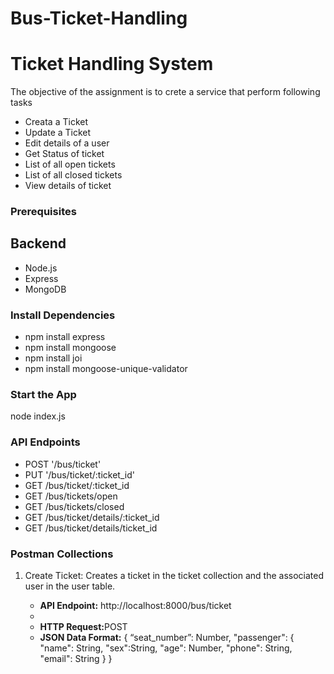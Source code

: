 # Bus-Ticket-Handling
<h1>Ticket Handling System</h1>
<p>The objective of the assignment is to crete a service that perform following tasks</p>
<ul>
<li>Creata a Ticket</li>
<li>Update a Ticket</li>
<li>Edit details of a user</li>
<li> Get Status of ticket</li>
<li>List of all open tickets</li>
<li>List of all closed tickets</li>
<li>View details of ticket</li>

</ul>

<h3>Prerequisites</h3>
<h2>Backend</h2>
<ul>
<li> Node.js</li>
<li>Express</li>
<li> MongoDB</li>

</ul>

<h3> Install Dependencies</h3>
<ul>
<li> npm install express</li>
<li>npm install mongoose</li>
<li>npm install joi</li>
<li> npm install mongoose-unique-validator</li>

</ul>
<h3> Start the App</h3>
<p> node index.js</p>
<h3>API Endpoints</h3>
<ul>
<li> POST '/bus/ticket'</li>
<li>PUT '/bus/ticket/:ticket_id'</li>
<li>GET /bus/ticket/:ticket_id</li>
<li>GET /bus/tickets/open</li>
<li>GET /bus/tickets/closed</li>
<li>GET /bus/ticket/details/:ticket_id</li>
      <li>GET /bus/ticket/details/ticket_id </li>

</ul>
<h3> Postman Collections</h3>
<ol>
      <li> Create Ticket:  Creates a ticket in the ticket collection and the associated user in the user table. </li>
      <ul>
            <li><strong> API Endpoint:</strong> http://localhost:8000/bus/ticket<li>
            <li><strong>HTTP Request:</strong>POST</li>
            <li><strong>JSON Data Format:</strong> 
                   {
                  “seat_number”: Number,
                   "passenger": {
 	             "name": String,
                   "sex":String,
                   "age": Number, 
                   "phone": String, 
                   "email": String } 
                  }
      </ul>
      </ol>



      
          
